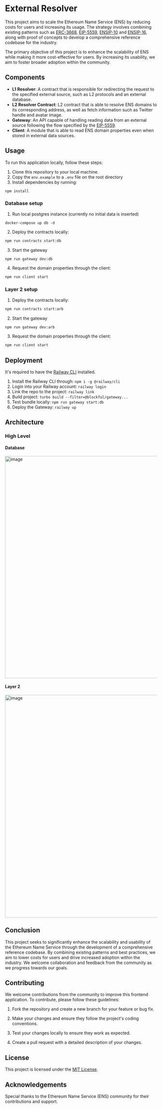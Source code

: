 # External Resolver

This project aims to scale the Ethereum Name Service (ENS) by reducing costs for users and increasing its usage. The strategy involves combining existing patterns such as [ERC-3668](https://eips.ethereum.org/EIPS/eip-3668), [EIP-5559](https://eips.ethereum.org/EIPS/eip-5559), [ENSIP-10](https://docs.ens.domains/ensip/10) and [ENSIP-16](https://docs.ens.domains/ensip/16), along with proof of concepts to develop a comprehensive reference codebase for the industry.

The primary objective of this project is to enhance the scalability of ENS while making it more cost-effective for users. By increasing its usability, we aim to foster broader adoption within the community.

## Components

* **L1 Resolver**: A contract that is responsible for redirecting the request to the specified external source, such as L2 protocols and an external database.
* **L2 Resolver Contract**: L2 contract that is able to resolve ENS domains to its corresponding address, as well as fetch information such as Twitter handle and avatar image.
* **Gateway**: An API capable of handling reading data from an external source following the flow specified by the [EIP-5559](https://eips.ethereum.org/EIPS/eip-5559).
* **Client**: A module that is able to read ENS domain properties even when stored in external data sources.

## Usage

To run this application locally, follow these steps:

1. Clone this repository to your local machine.
2. Copy the `env.example` to a `.env` file on the root directory
3. Install dependencies by running:

```bash
npm install
```

### Database setup

1. Run local postgres instance (currently no initial data is inserted)

```shell
docker-compose up db -d
```

2. Deploy the contracts locally:

```bash
npm run contracts start:db
```

3. Start the gateway

```bash
npm run gateway dev:db
```

4. Request the domain properties through the client:

```bash
npm run client start
```

### Layer 2 setup

1. Deploy the contracts locally:

```bash
npm run contracts start:arb
```

2. Start the gateway

```bash
npm run gateway dev:arb
```

3. Request the domain properties through the client:

```bash
npm run client start
```

## Deployment

It's required to have the [Railway CLI](https://docs.railway.app/guides/cli) installed.

1. Install the Railway CLI through: `npm i -g @railway/cli`
2. Login into your Railway account: `railway login`
3. Link the repo to the project:  `railway link`
4. Build project: `turbo build --filter=@blockful/gateway...`
5. Test bundle locally: `npm run gateway start:db`
6. Deploy the Gateway: `railway up`

## Architecture

### High Level

#### Database

<img width="733" alt="image" src="https://github.com/blockful-io/external-resolver/assets/29408363/02882939-dd54-4fa7-a268-a817403ddd2d">

#### Layer 2

<img width="735" alt="image" src="https://github.com/blockful-io/external-resolver/assets/29408363/48306561-59b4-4ab7-b920-b9a8f50cb325">

## Conclusion

This project seeks to significantly enhance the scalability and usability of the Ethereum Name Service through the development of a comprehensive reference codebase. By combining existing patterns and best practices, we aim to lower costs for users and drive increased adoption within the industry. We welcome collaboration and feedback from the community as we progress towards our goals.

## Contributing

We welcome contributions from the community to improve this frontend application. To contribute, please follow these guidelines:

1. Fork the repository and create a new branch for your feature or bug fix.

2. Make your changes and ensure they follow the project's coding conventions.

3. Test your changes locally to ensure they work as expected.

4. Create a pull request with a detailed description of your changes.

## License

This project is licensed under the [MIT License](LICENSE).

## Acknowledgements

Special thanks to the Ethereum Name Service (ENS) community for their contributions and support.
